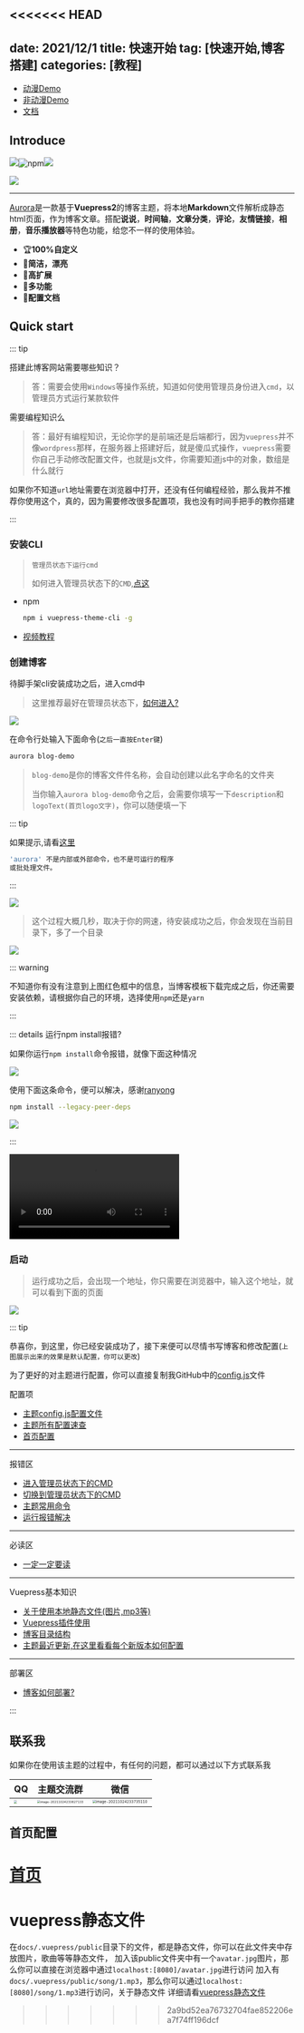 <<<<<<< HEAD
---
date: 2021/12/1
title: 快速开始
tag: [快速开始,博客搭建]
categories: [教程]
---

- [动漫Demo](https://aurora-animate.xcye.xyz/)
- [非动漫Demo](https://aurora-common.xcye.xyz/)
- [文档](https://aurora.xcye.xyz/)


## Introduce

![](https://img.shields.io/npm/v/vuepress-theme-aurora)![npm](https://img.shields.io/npm/dm/vuepress-theme-aurora)![](https://img.shields.io/github/stars/qsyyke/vuepress-theme-aurora?style=social)

![](https://picture.xcye.xyz/image-20211208135404881.png?x-oss-process=style/pictureProcess1)

---

[Aurora](https://www.npmjs.com/package/vuepress-theme-aurora)是一款基于**Vuepress2**的博客主题，将本地**Markdown**文件解析成静态html页面，作为博客文章。搭配**说说**，**时间轴**，**文章分类**，**评论**，**友情链接**，**相册**，**音乐播放器**等特色功能，给您不一样的使用体验。

- 🏆**100%自定义**
- 🌈**简洁，漂亮**
- 🎨**高扩展**
- 💫**多功能**
- 📖**配置文档**

## Quick start

::: tip

搭建此博客网站需要哪些知识？

> 答：需要会使用`Windows`等操作系统，知道如何使用管理员身份进入`cmd`，以管理员方式运行某款软件

需要编程知识么

> 答：最好有编程知识，无论你学的是前端还是后端都行，因为`vuepress`并不像`wordpress`那样，在服务器上搭建好后，就是傻瓜式操作，`vuepress`需要你自己手动修改配置文件，也就是js文件，你需要知道js中的对象，数组是什么就行



如果你不知道`url`地址需要在浏览器中打开，还没有任何编程经验，那么我并不推荐你使用这个，真的，因为需要修改很多配置项，我也没有时间手把手的教你搭建 

:::

### 安装CLI

> `管理员状态下运行cmd`
>
> 如何进入管理员状态下的`CMD`,[点这](./cmd.md)

- npm

  ```sh
  npm i vuepress-theme-cli -g
  ```

- [视频教程](http://file.xcye.xyz/aurora-study.mp4)

### 创建博客

待脚手架cli安装成功之后，进入cmd中

> 这里推荐最好在管理员状态下，[如何进入?](./cmd.md)

![](https://picture.xcye.xyz/image-20211127104249135.png?x-oss-process=style/pictureProcess1)



在命令行处输入下面命令(`之后一直按Enter键`)

```sh
aurora blog-demo
```

> `blog-demo`是你的博客文件件名称，会自动创建以此名字命名的文件夹
>
> 当你输入`aurora blog-demo`命令之后，会需要你填写一下`description`和`logoText(首页logo文字)`，你可以随便填一下



::: tip

如果提示,请看[这里](https://aurora.xcye.xyz/issue/cli-issue.md)

```sh
'aurora' 不是内部或外部命令，也不是可运行的程序
或批处理文件。
```

:::

![](https://picture.xcye.xyz/image-20211130123037624.png?x-oss-process=style/pictureProcess1)

> 这个过程大概几秒，取决于你的网速，待安装成功之后，你会发现在当前目录下，多了一个目录

![](https://picture.xcye.xyz/image-20211210202945519.png?x-oss-process=style/pictureProcess1)



::: warning

不知道你有没有注意到上图红色框中的信息，当博客模板下载完成之后，你还需要安装依赖，请根据你自己的环境，选择使用`npm`还是`yarn`

:::



::: details 运行npm install报错?

如果你运行`npm install`命令报错，就像下面这种情况

![](https://picture.xcye.xyz/image-20211211083929879.png?x-oss-process=style/pictureProcess1)



使用下面这条命令，便可以解决，感谢[ranyong](https://github.com/ranyong1997/)

```sh
npm install --legacy-peer-deps
```

![](https://picture.xcye.xyz/image-20211211084030624.png?x-oss-process=style/pictureProcess1)

:::



<video controls="" class="aurora-video" autoplay="" name="media"><source src="http://file.xcye.xyz/aurora-study.mp4" type="video/mp4"></video>



### 启动

> 运行成功之后，会出现一个地址，你只需要在浏览器中，输入这个地址，就可以看到下面的页面

![](https://picture.xcye.xyz/image-20211010232918219.png?x-oss-process=style/pictureProcess1)



::: tip

恭喜你，到这里，你已经安装成功了，接下来便可以尽情书写博客和修改配置(`上图展示出来的效果是默认配置，你可以更改`)

为了更好的对主题进行配置，你可以直接复制我GitHub中的<a href="https://github.com/vuepress-aurora/vuepress-theme-aurora/blob/master/docs/.vuepress/config-copy.js" target="_blank">config.js</a>文件

配置项

- [主题config.js配置文件](https://github.com/vuepress-aurora/vuepress-theme-aurora/blob/master/docs/.vuepress/config.js)
- [主题所有配置速查](https://aurora.xcye.xyz/home/config.md)
- [首页配置](https://aurora.xcye.xyz/homeconfig.html)

---

报错区

- [进入管理员状态下的CMD](https://aurora.xcye.xyz/readme/cmd.html)
- [切换到管理员状态下的CMD](https://aurora.xcye.xyz/base/admin.html)
- [主题常用命令](https://aurora.xcye.xyz/base/command.html#npm-install)
- [运行报错解决](https://aurora.xcye.xyz/issue/common.html)

---

必读区

- [一定一定要读](https://aurora.xcye.xyz/issue/)

---

Vuepress基本知识

- [关于使用本地静态文件(图片,mp3等)](https://aurora.xcye.xyz/base/public.html)
- [Vuepress插件使用](https://aurora.xcye.xyz/base/plugin.html)
- [博客目录结构](https://aurora.xcye.xyz/base/docs.html)
- [主题最近更新,在这里看看每个新版本如何配置](https://aurora.xcye.xyz/issue/bug.html)

---

部署区

- [博客如何部署?](https://aurora.xcye.xyz/home/deploy.html)

:::

## 联系我

如果你在使用该主题的过程中，有任何的问题，都可以通过以下方式联系我

| QQ                                                           | 主题交流群                                                   | 微信                                                         |
| ------------------------------------------------------------ | ------------------------------------------------------------ | ------------------------------------------------------------ |
| <img src="https://picture.xcye.xyz/image-20211024233620332.png?x-oss-process=style/pictureProcess1" style="zoom:33%;" /> | <img src="https://picture.xcye.xyz/image-20211024233827133.png?x-oss-process=style/pictureProcess1" alt="image-20211024233827133" style="zoom:33%;" /> | <img src="https://picture.xcye.xyz/image-20211024233735110.png?x-oss-process=style/pictureProcess1" alt="image-20211024233735110" style="zoom: 39%;" /> |

## 首页配置

[首页](../homeconfig.md)
=======
# vuepress静态文件

在`docs/.vuepress/public`目录下的文件，都是静态文件，你可以在此文件夹中存放图片，歌曲等等静态文件，
加入该public文件夹中有一个`avatar.jpg`图片，那么你可以直接在浏览器中通过`localhost:[8080]/avatar.jpg`进行访问
加入有`docs/.vuepress/public/song/1.mp3`，那么你可以通过`localhost:[8080]/song/1.mp3`进行访问，关于静态文件
详细请看[vuepress静态文件](https://v2.vuepress.vuejs.org/zh/guide/assets.html)
>>>>>>> 2a9bd52ea76732704fae852206ea7f74ff196dcf
